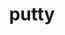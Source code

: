 ﻿---
id: 162
title: "putty"
weight: 162
version: "0.70-6"
updateTime: "2021-12-28T11:45:05"
debName: "http://113.24.212.22:8090/upload/file/putty_0.70-6_loongarch64.deb"
debSize: "371.8 KB "
command: "putty"
compatibility: 4
---
